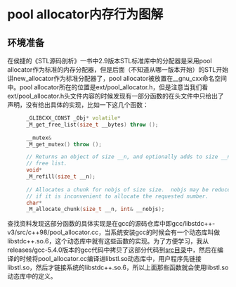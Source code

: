 # pool allocator内存行为图解

## 环境准备

在侯捷的《STL源码剖析》一书中2.9版本STL标准库中的分配器是采用pool allocator作为标准的内存分配器，但是后面（不知道从哪一版本开始）的STL开始讲new_allocator作为标准分配器了，pool allocator被放置在\__gnu_cxx命名空间中。pool allocator所在的位置是ext/pool_allocator.h，但是注意当我们看ext/pool_allocator.h头文件内容的时候发现有一部分函数的在头文件中只给出了声明，没有给出具体的实现，比如一下这几个函数：

```c++
      _GLIBCXX_CONST _Obj* volatile*
      _M_get_free_list(size_t __bytes) throw ();
    
      __mutex&
      _M_get_mutex() throw ();

      // Returns an object of size __n, and optionally adds to size __n
      // free list.
      void*
      _M_refill(size_t __n);
      
      // Allocates a chunk for nobjs of size size.  nobjs may be reduced
      // if it is inconvenient to allocate the requested number.
      char*
      _M_allocate_chunk(size_t __n, int& __nobjs);
```

查找资料发现这部分函数的具体实现是在gcc的源码仓库中即gcc/libstdc++-v3/src/c++98/pool_allocator.cc，当系统安装gcc的时候会有一个动态库叫做libstdc++.so.6，这个动态库中就有这些函数的实现。为了方便学习，我从releases/gcc-5.4.0版本的gcc代码中拷贝了这部分代码到[src目录](../../src/pool_allocator.cc)中，然后在编译的时候将pool_allocator.cc编译进libstl.so动态库中，用户程序先链接libstl.so，然后才链接系统的libstdc++.so.6，所以上面那些函数就会使用libstl.so动态库中的定义。
